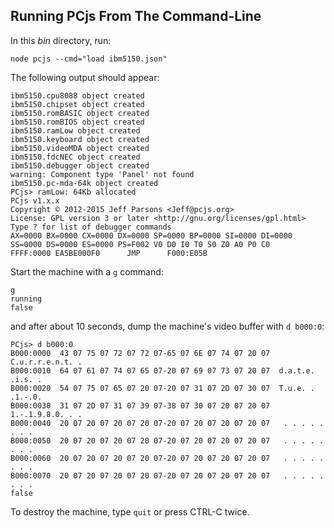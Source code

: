 Running PCjs From The Command-Line
---

In this *bin* directory, run:

	node pcjs --cmd="load ibm5150.json"

The following output should appear:

	ibm5150.cpu8088 object created
	ibm5150.chipset object created
	ibm5150.romBASIC object created
	ibm5150.romBIOS object created
	ibm5150.ramLow object created
	ibm5150.keyboard object created
	ibm5150.videoMDA object created
	ibm5150.fdcNEC object created
	ibm5150.debugger object created
	warning: Component type 'Panel' not found
	ibm5150.pc-mda-64k object created
	PCjs> ramLow: 64Kb allocated
	PCjs v1.x.x
	Copyright © 2012-2015 Jeff Parsons <Jeff@pcjs.org>
	License: GPL version 3 or later <http://gnu.org/licenses/gpl.html>
	Type ? for list of debugger commands
	AX=0000 BX=0000 CX=0000 DX=0000 SP=0000 BP=0000 SI=0000 DI=0000 
	SS=0000 DS=0000 ES=0000 PS=F002 V0 D0 I0 T0 S0 Z0 A0 P0 C0 
	FFFF:0000 EA5BE000F0      JMP      F000:E05B

Start the machine with a `g` command:

	g
	running
	false

and after about 10 seconds, dump the machine's video buffer with `d b000:0`:

	PCjs> d b000:0
	B000:0000  43 07 75 07 72 07 72 07-65 07 6E 07 74 07 20 07  C.u.r.r.e.n.t. .
	B000:0010  64 07 61 07 74 07 65 07-20 07 69 07 73 07 20 07  d.a.t.e. .i.s. .
	B000:0020  54 07 75 07 65 07 20 07-20 07 31 07 2D 07 30 07  T.u.e. . .1.-.0.
	B000:0030  31 07 2D 07 31 07 39 07-38 07 30 07 20 07 20 07  1.-.1.9.8.0. . .
	B000:0040  20 07 20 07 20 07 20 07-20 07 20 07 20 07 20 07   . . . . . . . .
	B000:0050  20 07 20 07 20 07 20 07-20 07 20 07 20 07 20 07   . . . . . . . .
	B000:0060  20 07 20 07 20 07 20 07-20 07 20 07 20 07 20 07   . . . . . . . .
	B000:0070  20 07 20 07 20 07 20 07-20 07 20 07 20 07 20 07   . . . . . . . .
	false

To destroy the machine, type `quit` or press CTRL-C twice.
